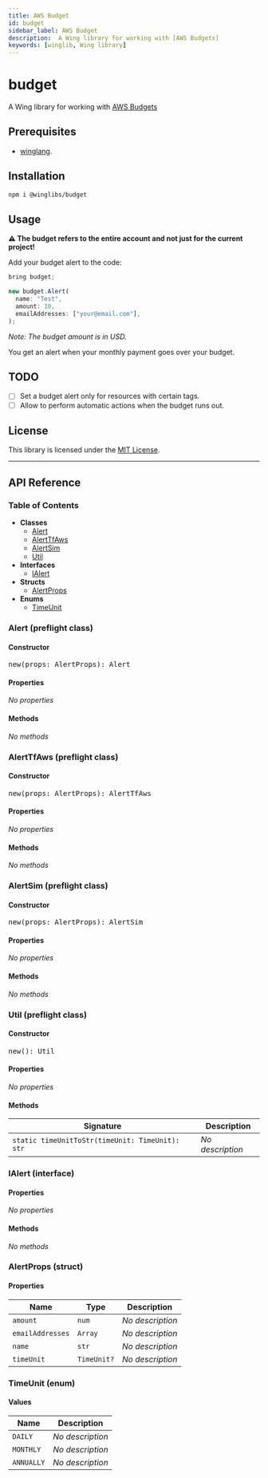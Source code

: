 ```yaml
---
title: AWS Budget
id: budget
sidebar_label: AWS Budget
description:  A Wing library for working with [AWS Budgets]
keywords: [winglib, Wing library]
---
```

# budget

A Wing library for working with [AWS Budgets](https://docs.aws.amazon.com/cost-management/latest/userguide/budgets-managing-costs.html)

## Prerequisites

* [winglang](https://winglang.io).

## Installation

```sh
npm i @winglibs/budget
```

## Usage

**⚠️ The budget refers to the entire account and not just for the current project!**

Add your budget alert to the code:

```js
bring budget;

new budget.Alert(
  name: "Test",
  amount: 10,
  emailAddresses: ["your@email.com"],
);
```

*Note: ​The budget amount is in USD.*

You get an alert when your monthly payment goes over your budget.

## TODO

- [ ] Set a budget alert only for resources with certain tags.
- [ ] Allow to perform automatic actions when the budget runs out.

## License

This library is licensed under the [MIT License](./LICENSE).

---
<h2>API Reference</h2>

<h3>Table of Contents</h3>

- **Classes**
  - <a href="#@winglibs/budget.Alert">Alert</a>
  - <a href="#@winglibs/budget.AlertTfAws">AlertTfAws</a>
  - <a href="#@winglibs/budget.AlertSim">AlertSim</a>
  - <a href="#@winglibs/budget.Util">Util</a>
- **Interfaces**
  - <a href="#@winglibs/budget.IAlert">IAlert</a>
- **Structs**
  - <a href="#@winglibs/budget.AlertProps">AlertProps</a>
- **Enums**
  - <a href="#@winglibs/budget.TimeUnit">TimeUnit</a>

<h3 id="@winglibs/budget.Alert">Alert (preflight class)</h3>

<h4>Constructor</h4>

<pre>
new(props: AlertProps): Alert
</pre>

<h4>Properties</h4>

*No properties*

<h4>Methods</h4>

*No methods*

<h3 id="@winglibs/budget.AlertTfAws">AlertTfAws (preflight class)</h3>

<h4>Constructor</h4>

<pre>
new(props: AlertProps): AlertTfAws
</pre>

<h4>Properties</h4>

*No properties*

<h4>Methods</h4>

*No methods*

<h3 id="@winglibs/budget.AlertSim">AlertSim (preflight class)</h3>

<h4>Constructor</h4>

<pre>
new(props: AlertProps): AlertSim
</pre>

<h4>Properties</h4>

*No properties*

<h4>Methods</h4>

*No methods*

<h3 id="@winglibs/budget.Util">Util (preflight class)</h3>

<h4>Constructor</h4>

<pre>
new(): Util
</pre>

<h4>Properties</h4>

*No properties*

<h4>Methods</h4>

| **Signature** | **Description** |
| --- | --- |
| <code>static timeUnitToStr(timeUnit: TimeUnit): str</code> | *No description* |

<h3 id="@winglibs/budget.IAlert">IAlert (interface)</h3>

<h4>Properties</h4>

*No properties*

<h4>Methods</h4>

*No methods*

<h3 id="@winglibs/budget.AlertProps">AlertProps (struct)</h3>

<h4>Properties</h4>

| **Name** | **Type** | **Description** |
| --- | --- | --- |
| <code>amount</code> | <code>num</code> | *No description* |
| <code>emailAddresses</code> | <code>Array<str></code> | *No description* |
| <code>name</code> | <code>str</code> | *No description* |
| <code>timeUnit</code> | <code>TimeUnit?</code> | *No description* |

<h3 id="@winglibs/budget.TimeUnit">TimeUnit (enum)</h3>

<h4>Values</h4>

| **Name** | **Description** |
| --- | --- |
| <code>DAILY</code> | *No description* |
| <code>MONTHLY</code> | *No description* |
| <code>ANNUALLY</code> | *No description* |


